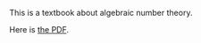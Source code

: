 This is a textbook about algebraic number theory.

Here is [the PDF](https://raw.github.com/williamstein/stein-ant/master/ant.pdf).
